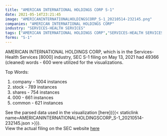 ```yaml
---
title: "AMERICAN INTERNATIONAL HOLDINGS CORP S-1"
date: 2021-05-14T23:21:45
image: "AMERICANINTERNATIONALHOLDINGSCORP_S-1_20210514-232145.png"
companies: "AMERICAN INTERNATIONAL HOLDINGS CORP"
industry: "SERVICES-HEALTH SERVICES"
tags: ["AMERICAN INTERNATIONAL HOLDINGS CORP","SERVICES-HEALTH SERVICES","05-13-2021","S-1"]
forms: "S-1"
---
```

AMERICAN INTERNATIONAL HOLDINGS CORP, which is in the Services-Health Services [8000] industry, SEC S-1 filing on May 13, 2021 had 49366 (cleaned) words - 600 were utilized for the visualizations.

Top Words:
1. company - 1004 instances
2. stock - 789 instances
3. shares - 754 instances
4. 000 - 661 instances
5. common - 621 instances


See the parsed data used in the visualization [here]({{< staticlink name=AMERICANINTERNATIONALHOLDINGSCORP_S-1_20210514-232145.json >}}).  
View the actual filing on the SEC website [here](https://www.sec.gov/Archives/edgar/data/1300524/0001493152-21-011190.txt)